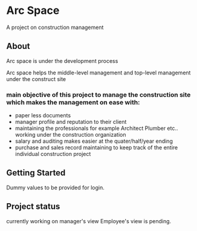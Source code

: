 # Arc Space

A project on construction management 

## About
Arc space is under the development process

Arc space helps the middle-level management and top-level management under the construct site
### main objective of this project to manage the construction site which makes the management on ease with:
- paper less documents
- manager profile and reputation to their client
- maintaining the professionals for example Architect Plumber etc.. working under the construction organization
- salary and auditing makes easier at the quater/half/year ending
- purchase and sales record maintaining to keep track of the entire individual construction project

## Getting Started
  Dummy values to be provided for login. 

## Project status
 currently working on manager's view 
 Employee's view is pending.
